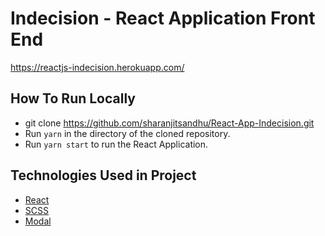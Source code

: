 # Indecision - React Application Front End

https://reactjs-indecision.herokuapp.com/

## How To Run Locally

- git clone https://github.com/sharanjitsandhu/React-App-Indecision.git
- Run `yarn` in the directory of the cloned repository.
- Run `yarn start` to run the React Application.

## Technologies Used in Project

- [React](https://reactjs.org/)
- [SCSS](https://www.npmjs.com/package/node-sass)
- [Modal](https://www.npmjs.com/package/react-modal)
